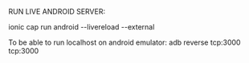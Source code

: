 RUN LIVE ANDROID SERVER:

ionic cap run android --livereload --external

To be able to run localhost on android emulator:
 adb reverse tcp:3000 tcp:3000
